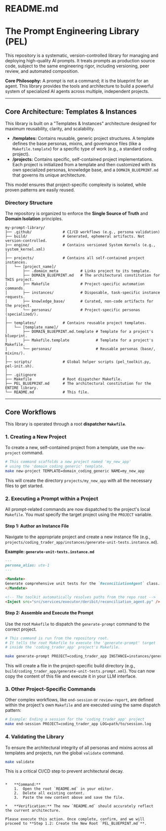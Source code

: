 # README.md

# The Prompt Engineering Library (PEL)

This repository is a systematic, version-controlled library for managing and deploying high-quality AI prompts. It treats prompts as production source code, subject to the same engineering rigor, including versioning, peer review, and automated composition.

**Core Philosophy:** A prompt is not a command; it is the blueprint for an agent. This library provides the tools and architecture to build a powerful system of specialized AI agents across multiple, independent projects.

---

## Core Architecture: Templates & Instances

This library is built on a "Templates & Instances" architecture designed for maximum reusability, clarity, and scalability.

*   **/templates:** Contains reusable, generic project structures. A template defines the base personas, mixins, and governance files (like a `Makefile.template`) for a specific type of work (e.g., a standard coding project).
*   **/projects:** Contains specific, self-contained project implementations. Each project is initialized from a template and then customized with its own specialized personas, knowledge base, and a `DOMAIN_BLUEPRINT.md` that governs its unique architecture.

This model ensures that project-specific complexity is isolated, while proven patterns are easily reused.

### Directory Structure

The repository is organized to enforce the **Single Source of Truth** and **Domain Isolation** principles.

```
my-prompt-library/
├── .github/              # CI/CD workflows (e.g., persona validation)
├── build/                # Generated, ephemeral artifacts. Not version-controlled.
├── engine/               # Contains versioned System Kernels (e.g., system_kernel.xml)
│
├── projects/             # Contains all self-contained project instances.
│   └── [project_name]/
│       ├── .domain_meta          # Links project to its template.
│       ├── DOMAIN_BLUEPRINT.md   # The architectural constitution for THIS project.
│       ├── Makefile              # Project-specific automation commands.
│       ├── instances/            # Disposable, task-specific instance requests.
│       ├── knowledge_base/       # Curated, non-code artifacts for the project.
│       └── personas/             # Project-specific personas (specialized/).
│
├── templates/            # Contains reusable project templates.
│   └── [template_name]/
│       ├── DOMAIN_BLUEPRINT.md.template # Template for a project's blueprint.
│       ├── Makefile.template            # Template for a project's Makefile.
│       └── personas/                    # Reusable personas (base/, mixins/).
│
├── scripts/              # Global helper scripts (pel_toolkit.py, pel-init.sh).
│
├── .gitignore
├── Makefile              # Root dispatcher Makefile.
├── PEL_BLUEPRINT.md      # The architectural constitution for the ENTIRE library.
└── README.md             # This file.
```

---

## Core Workflows

This library is operated through a root **dispatcher `Makefile`**.

### 1. Creating a New Project

To create a new, self-contained project from a template, use the `new-project` command.

```bash
# This command scaffolds a new project named 'my_new_app'
# using the 'domain_coding_generic' template.
make new-project TEMPLATE=domain_coding_generic NAME=my_new_app
```
This will create the directory `projects/my_new_app` with all the necessary files to get started.

### 2. Executing a Prompt within a Project

All prompt-related commands are now dispatched to the project's local `Makefile`. You must specify the target project using the `PROJECT` variable.

#### Step 1: Author an Instance File

Navigate to the appropriate project and create a new instance file (e.g., `projects/coding_trader_app/instances/generate-unit-tests.instance.md`).

**Example: `generate-unit-tests.instance.md`**
```markdown
---
persona_alias: ute-1
---

<Mandate>
Generate comprehensive unit tests for the `ReconciliationAgent` class.
</Mandate>

<!-- The toolkit automatically resolves paths from the repo root -->
<Inject src="src/services/executor/deribit/reconciliation_agent.py" />
```

#### Step 2: Assemble and Execute the Prompt

Use the root `Makefile` to dispatch the `generate-prompt` command to the correct project.

```bash
# This command is run from the repository root.
# It tells the root Makefile to execute the 'generate-prompt' target
# inside the 'coding_trader_app' project's Makefile.

make generate-prompt PROJECT=coding_trader_app INSTANCE=instances/generate-unit-tests.instance.md
```

This will create a file in the project-specific build directory (e.g., `build/coding_trader_app/generate-unit-tests.prompt.xml`). You can now copy the content of this file and execute it in your LLM interface.

### 3. Other Project-Specific Commands

Other complex workflows, like `end-session` or `review-report`, are defined within the project's own `Makefile` and are executed using the same dispatch pattern:

```bash
# Example: Ending a session for the 'coding_trader_app' project
make end-session PROJECT=coding_trader_app LOG=path/to/session.log
```

### 4. Validating the Library

To ensure the architectural integrity of all personas and mixins across all templates and projects, run the global `validate` command.

```bash
make validate
```
This is a critical CI/CD step to prevent architectural decay.
```

*   **Command:**
    1.  Open the root `README.md` in your editor.
    2.  Delete all existing content.
    3.  Paste the new content above and save the file.

*   **Verification:** The new `README.md` should accurately reflect the current architecture.

Please execute this action. Once complete, confirm, and we will proceed to **Step 1.2: Create the New Root `PEL_BLUEPRINT.md`**.
